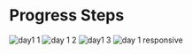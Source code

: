 # Progress Steps
![day1 1](https://user-images.githubusercontent.com/53842330/155318854-69315220-927c-43dc-8064-493e1ebbae97.png)
![day 1 2](https://user-images.githubusercontent.com/53842330/155318872-ee761c0a-f021-4c00-8384-68f168347249.png)
![day1 3](https://user-images.githubusercontent.com/53842330/155318883-a8760733-e50d-47f8-a21a-3debcf6041d7.png)
![day 1 responsive](https://user-images.githubusercontent.com/53842330/155318926-397bf676-ad4b-48ca-a7ff-6a3311e0f47d.png)
